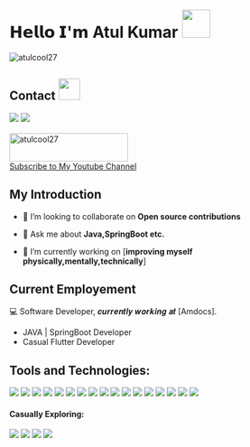 # 𝗛𝗲𝗹𝗹𝗼 𝗜'𝗺 Atul Kumar  <img src = "https://raw.githubusercontent.com/MartinHeinz/MartinHeinz/master/wave.gif" width = 50>
<p align="left"> <img src="https://komarev.com/ghpvc/?username=atulcool27&label=Profile%20views&color=0e75b6&style=flat" alt="atulcool27" /> </p>

## Contact <img src='https://raw.githubusercontent.com/ShahriarShafin/ShahriarShafin/main/Assets/handshake.gif' width="38">

<a href="mailto:kumaratulbusiness@gmail.com"><img src="https://img.shields.io/badge/Gmail-D14836?style=for-the-badge&logo=gmail&logoColor=white"></a>
<a href="https://wa.me/+919999179243"><img src="https://img.shields.io/badge/WhatsApp-25D366?style=for-the-badge&logo=whatsapp&logoColor=white"></a>
<br>
<br>
<a href="https://www.youtube.com/@AtulKumar-ix4kl"><img align="center" src="https://cdn.buymeacoffee.com/buttons/v2/default-orange.png" height="50" width="210" alt="atulcool27" /> <br> Subscribe to My Youtube Channel  </a>
## My Introduction

- 👯 I’m looking to collaborate on **Open source contributions**

- 💬 Ask me about **Java,SpringBoot etc.**

- 🔭 I’m currently working on [**improving myself physically,mentally,technically**]

 
 
## Current Employement
:computer: Software Developer, 𝒄𝒖𝒓𝒓𝒆𝒏𝒕𝒍𝒚 𝒘𝒐𝒓𝒌𝒊𝒏𝒈 𝒂𝒕 [Amdocs].
- JAVA | SpringBoot Developer
- Casual Flutter Developer



## Tools and Technologies:

<p> 
 <img src="https://img.shields.io/badge/Java-ED8B00?style=for-the-badge&logo=java&logoColor=white"/>
 
 <img src="https://img.shields.io/badge/SpringBoot-FF6C37?style=for-the-badge&logo=spring&logoColor=black"/>
 <img src="https://img.shields.io/badge/Hibernate/JPA-FF6C37?style=for-the-badge&logo=hibernate&logoColor=black"/>
  <img src="https://img.shields.io/badge/Kafka-FF6C37?style=for-the-badge&logo=kafka&logoColor=black"/>
  <img src="https://img.shields.io/badge/Drools-FF6C37?style=for-the-badge&logo=drools&logoColor=black"/>
  <img src="https://img.shields.io/badge/Apache%20Spark-FF6C37?style=for-the-badge&logo=spark&logoColor=black"/>
 <img src="https://img.shields.io/badge/Active%20MQ-FF6C37?style=for-the-badge&logo=active-mq&logoColor=black"/>
 
<img src="https://img.shields.io/badge/Microservices-323330?style=for-the-badge&logo=microservices&logoColor=F7DF1E"/>
 <img src="https://img.shields.io/badge/JavaScript-323330?style=for-the-badge&logo=javascript&logoColor=F7DF1E"/>
 
 <img src="https://img.shields.io/badge/Cassandra%20DB-0078d7.svg?style=for-the-badge&logo=cassandra&logoColor=white"/>
 <img src="https://img.shields.io/badge/MySQL-0078d7.svg?style=for-the-badge&logo=mysql&logoColor=white"/>
 <img src="https://img.shields.io/badge/Oracle-0078d7.svg?style=for-the-badge&logo=oracle&logoColor=white"/>
 <img src="https://img.shields.io/badge/Microsoft%20SQL%20Server-0078d7.svg?style=for-the-badge&logo=microsoft-sql-server&logoColor=white"/>
 
 <img src="https://img.shields.io/badge/Talend%20ETL-0078d7?style=for-the-badge&logo=talend&logoColor=white"/> 
  <img src="https://img.shields.io/badge/Postman-0078d7?style=for-the-badge&logo=postman&logoColor=white"/>  
 <img src="https://img.shields.io/badge/Visual%20Studio%20Code-0078d7.svg?style=for-the-badge&logo=visual-studio-code&logoColor=white"/>
 <img src="https://img.shields.io/badge/Eclipse-0078d7.svg?style=for-the-badge&logo=eclipse&logoColor=white"/>
</p>

#### Casually Exploring:

<p>
  <img src="https://img.shields.io/badge/Flutter-%2302569B.svg?style=for-the-badge&logo=Flutter&logoColor=white"/>
<img src="https://img.shields.io/badge/Dart-0175C2?style=for-the-badge&logo=dart&logoColor=white"/>
  <img src="https://img.shields.io/badge/Android-3DDC84?style=for-the-badge&logo=android&logoColor=white"/>
  <img src="https://img.shields.io/badge/Android%20Studio-3DDC84.svg?style=for-the-badge&logo=android-studio&logoColor=white"/>
</p>


